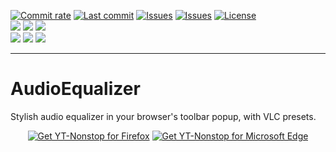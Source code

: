 [![Commit rate](https://img.shields.io/github/commit-activity/m/BPower0036/Audio-Equalizer?label=Commits&color=succes)](https://github.com/BPower0036/Audio-Equalizer/commits/)
[![Last commit](https://img.shields.io/github/last-commit/BPower0036/Audio-Equalizer?label=Last%20commit&color=informational)](https://github.com/BPower0036/Audio-Equalizer/commits/main)
[![Issues](https://img.shields.io/github/issues/BPower0036/Audio-Equalizer?label=Issues&color=red)](https://github.com/BPower0036/YT-Nonstop/issues)
[![Issues](https://img.shields.io/github/issues-closed/BPower0036/Audio-Equalizer?color=green&label=Issues)](https://github.com/BPower0036/Audio-Equalizer/issues?q=is%3Aissue+is%3Aclosed)
[![License](https://img.shields.io/badge/License-GPLv3-blue.svg?label=License&color=lightgrey)](https://github.com/BPower0036/Audio-Equalizer/blob/main/LICENSE) </br>
[![](https://img.shields.io/badge/dynamic/json?label=Edge&color=important&prefix=v&query=%24.version&url=https%3A%2F%2Fmicrosoftedge.microsoft.com%2Faddons%2Fgetproductdetailsbycrxid%2Foonighclbdamhbdhmoonekgpgdigiffc)](https://microsoftedge.microsoft.com/addons/detail/audio-equalizer/oonighclbdamhbdhmoonekgpgdigiffc)
[![](https://img.shields.io/badge/dynamic/json?label=Rating&color=yellow&suffix=/5&query=%24.averageRating&url=https%3A%2F%2Fmicrosoftedge.microsoft.com%2Faddons%2Fgetproductdetailsbycrxid%2Foonighclbdamhbdhmoonekgpgdigiffc)](https://microsoftedge.microsoft.com/addons/detail/audio-equalizer/oonighclbdamhbdhmoonekgpgdigiffc)
[![](https://img.shields.io/badge/dynamic/json?label=Users&color=blueviolet&query=%24.activeInstallCount&url=https%3A%2F%2Fmicrosoftedge.microsoft.com%2Faddons%2Fgetproductdetailsbycrxid%2Foonighclbdamhbdhmoonekgpgdigiffc)](https://microsoftedge.microsoft.com/addons/detail/audio-equalizer/oonighclbdamhbdhmoonekgpgdigiffc)</br>
[![](https://img.shields.io/amo/v/audio-equalizer77?label=FireFox&color=important)](https://addons.mozilla.org/en-US/firefox/addon/audio-equalizer77/)
[![](https://img.shields.io/amo/rating/audio-equalizer77?label=Rating&color=yellow)](https://addons.mozilla.org/en-US/firefox/addon/audio-equalizer77/)
[![](https://img.shields.io/amo/users/audio-equalizer77?label=Users&color=blueviolet)](https://addons.mozilla.org/en-US/firefox/addon/audio-equalizer77/)
***

# AudioEqualizer
Stylish audio equalizer in your browser's toolbar popup, with VLC presets.

<p align="center">
<a href="https://addons.mozilla.org/en-US/firefox/addon/audio-equalizer77/"><img src="https://user-images.githubusercontent.com/585534/107280546-7b9b2a00-6a26-11eb-8f9f-f95932f4bfec.png" alt="Get YT-Nonstop for Firefox"></a>
<a href="https://microsoftedge.microsoft.com/addons/detail/audio-equalizer/oonighclbdamhbdhmoonekgpgdigiffc"><img src="https://user-images.githubusercontent.com/585534/107280673-a5ece780-6a26-11eb-9cc7-9fa9f9f81180.png" alt="Get YT-Nonstop for Microsoft Edge"></a>
</p>
